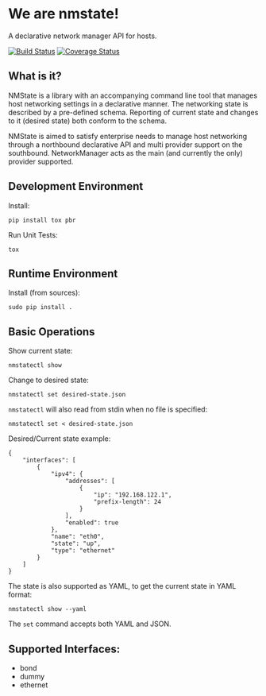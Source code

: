 # We are nmstate!
A declarative network manager API for hosts.

[![Build Status](https://travis-ci.org/nmstate/nmstate.png?branch=master)](https://travis-ci.org/nmstate/nmstate)
[![Coverage Status](https://coveralls.io/repos/github/nmstate/nmstate/badge.svg?branch=master)](https://coveralls.io/github/nmstate/nmstate?branch=master)

## What is it?
NMState is a library with an accompanying command line tool that manages
host networking settings in a declarative manner.
The networking state is described by a pre-defined schema.
Reporting of current state and changes to it (desired state) both conform to
the schema.

NMState is aimed to satisfy enterprise needs to manage host networking through
a northbound declarative API and multi provider support on the southbound.
NetworkManager acts as the main (and currently the only) provider supported.

## Development Environment

Install:
```shell
pip install tox pbr
```

Run Unit Tests:
```shell
tox
```

## Runtime Environment

Install (from sources):
```shell
sudo pip install .
```

## Basic Operations

Show current state:
```shell
nmstatectl show
```

Change to desired state:
```shell
nmstatectl set desired-state.json
```

`nmstatectl` will also read from stdin when no file is specified:


```shell
nmstatectl set < desired-state.json
```

Desired/Current state example:
```shell
{
    "interfaces": [
        {
            "ipv4": {
                "addresses": [
                    {
                        "ip": "192.168.122.1",
                        "prefix-length": 24
                    }
                ],
                "enabled": true
            },
            "name": "eth0",
            "state": "up",
            "type": "ethernet"
        }
    ]
}
```

The state is also supported as YAML, to get the current state in YAML format:

```shell
nmstatectl show --yaml
```

The `set` command accepts both YAML and JSON.

## Supported Interfaces:
- bond
- dummy
- ethernet
